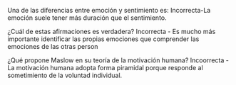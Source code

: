 Una de las diferencias entre emoción y sentimiento es:
Incorrecta-La emoción suele tener más duración que el sentimiento.

¿Cuál de estas afirmaciones es verdadera?
Incorrecta - Es mucho más importante identificar las propias emociones que comprender las emociones de las otras person

¿Qué propone Maslow en su teoría de la motivación humana?
Incoorrecta - La motivación humana adopta forma piramidal porque responde al sometimiento de la voluntad individual.


